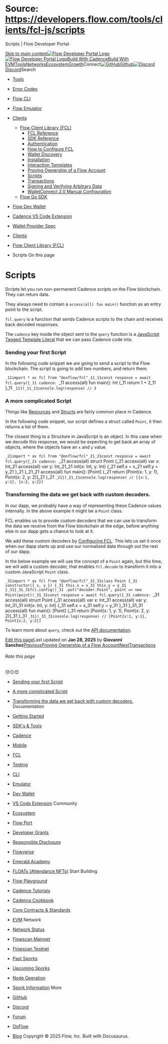 # Source: https://developers.flow.com/tools/clients/fcl-js/scripts




Scripts | Flow Developer Portal





[Skip to main content](#__docusaurus_skipToContent_fallback)[![Flow Developer Portal Logo](/img/flow-docs-logo-dark.png)![Flow Developer Portal Logo](/img/flow-docs-logo-light.png)](/)[Build With Cadence](/build/flow)[Build With EVM](/evm/about)[Tools](/tools/flow-cli)[Networks](/networks/flow-networks)[Ecosystem](/ecosystem)[Growth](/growth)Connect[![GitHub]()Github](https://github.com/onflow)[![Discord]()Discord](https://discord.gg/flow)Search

* [Tools](/tools)
* [Error Codes](/tools/error-codes)
* [Flow CLI](/tools/flow-cli)
* [Flow Emulator](/tools/emulator)
* [Clients](/tools/clients)
  + [Flow Client Library (FCL)](/tools/clients/fcl-js)
    - [FCL Reference](/tools/clients/fcl-js/api)
    - [SDK Reference](/tools/clients/fcl-js/sdk-guidelines)
    - [Authentication](/tools/clients/fcl-js/authentication)
    - [How to Configure FCL](/tools/clients/fcl-js/configure-fcl)
    - [Wallet Discovery](/tools/clients/fcl-js/discovery)
    - [Installation](/tools/clients/fcl-js/installation)
    - [Interaction Templates](/tools/clients/fcl-js/interaction-templates)
    - [Proving Ownership of a Flow Account](/tools/clients/fcl-js/proving-authentication)
    - [Scripts](/tools/clients/fcl-js/scripts)
    - [Transactions](/tools/clients/fcl-js/transactions)
    - [Signing and Verifying Arbitrary Data](/tools/clients/fcl-js/user-signatures)
    - [WalletConnect 2.0 Manual Configuration](/tools/clients/fcl-js/wallet-connect)
  + [Flow Go SDK](/tools/clients/flow-go-sdk)
* [Flow Dev Wallet](/tools/flow-dev-wallet)
* [Cadence VS Code Extension](/tools/vscode-extension)
* [Wallet Provider Spec](/tools/wallet-provider-spec)


* [Clients](/tools/clients)
* [Flow Client Library (FCL)](/tools/clients/fcl-js)
* Scripts
On this page
# Scripts

Scripts let you run non-permanent Cadence scripts on the Flow blockchain. They can return data.

They always need to contain a `access(all) fun main()` function as an entry point to the script.

`fcl.query` is a function that sends Cadence scripts to the chain and receives back decoded responses.

The `cadence` key inside the object sent to the `query` function is a [JavaScript Tagged Template Literal](https://styled-components.com/docs/advanced#tagged-template-literals) that we can pass Cadence code into.

### Sending your first Script[​](#sending-your-first-script "Direct link to Sending your first Script")

In the following code snippet we are going to send a script to the Flow blockchain.
The script is going to add two numbers, and return them.

 `_11import * as fcl from "@onflow/fcl"_11_11const response = await fcl.query({_11 cadence: `_11 access(all) fun main(): Int {_11 return 1 + 2_11 }_11 `_11})_11_11console.log(response) // 3`
### A more complicated Script[​](#a-more-complicated-script "Direct link to A more complicated Script")

Things like [Resources](https://cadence-lang.org/docs/language/resources) and [Structs](https://cadence-lang.org/docs/language/composite-types#structures) are fairly common place in Cadence.

In the following code snippet, our script defines a struct called `Point`, it then returns a list of them.

The closest thing to a Structure in JavaScript is an object. In this case when we decode this response, we would be expecting to get back an array of objects, where the objects have an `x` and `y` value.

 `_21import * as fcl from "@onflow/fcl"_21_21const response = await fcl.query({_21 cadence: `_21 access(all) struct Point {_21 access(all) var x: Int_21 access(all) var y: Int_21_21 init(x: Int, y: Int) {_21 self.x = x_21 self.y = y_21 }_21 }_21_21 access(all) fun main(): [Point] {_21 return [Point(x: 1, y: 1), Point(x: 2, y: 2)]_21 }_21 `_21})_21_21console.log(response) // [{x:1, y:1}, {x:2, y:2}]`
### Transforming the data we get back with custom decoders.[​](#transforming-the-data-we-get-back-with-custom-decoders "Direct link to Transforming the data we get back with custom decoders.")

In our dapp, we probably have a way of representing these Cadence values internally. In the above example it might be a `Point` class.

FCL enables us to provide custom decoders that we can use to transform the data we receive from the Flow blockchain at the edge, before anything else in our dapp gets a chance to look at it.

We add these custom decoders by [Configuring FCL](/tools/clients/fcl-js/configure-fcl).
This lets us set it once when our dapp starts up and use our normalized data through out the rest of our dapp.

In the below example we will use the concept of a `Point` again, but this time, we will add a custom decoder, that enables `fcl.decode` to transform it into a custom JavaScript `Point` class.

 `_31import * as fcl from "@onflow/fcl"_31_31class Point {_31 constructor({ x, y }) {_31 this.x = x_31 this.y = y_31 }_31}_31_31fcl.config()_31 .put("decoder.Point", point => new Point(point))_31_31const response = await fcl.query({_31 cadence: `_31 access(all) struct Point {_31 access(all) var x: Int_31 access(all) var y: Int_31_31 init(x: Int, y: Int) {_31 self.x = x_31 self.y = y_31 }_31 }_31_31 access(all) fun main(): [Point] {_31 return [Point(x: 1, y: 1), Point(x: 2, y: 2)]_31 }_31 `_31})_31_31console.log(response) // [Point{x:1, y:1}, Point{x:2, y:2}]`

To learn more about `query`, check out the [API documentation](/tools/clients/fcl-js/api#query).

[Edit this page](https://github.com/onflow/docs/tree/main/docs/tools/clients/fcl-js/scripts.md)Last updated on **Jan 28, 2025** by **Giovanni Sanchez**[PreviousProving Ownership of a Flow Account](/tools/clients/fcl-js/proving-authentication)[NextTransactions](/tools/clients/fcl-js/transactions)
###### Rate this page

😞😐😊

* [Sending your first Script](#sending-your-first-script)
* [A more complicated Script](#a-more-complicated-script)
* [Transforming the data we get back with custom decoders.](#transforming-the-data-we-get-back-with-custom-decoders)
Documentation

* [Getting Started](/build/getting-started/contract-interaction)
* [SDK's & Tools](/tools)
* [Cadence](https://cadence-lang.org/docs/)
* [Mobile](/build/guides/mobile/overview)
* [FCL](/tools/clients/fcl-js)
* [Testing](/build/smart-contracts/testing)
* [CLI](/tools/flow-cli)
* [Emulator](/tools/emulator)
* [Dev Wallet](https://github.com/onflow/fcl-dev-wallet)
* [VS Code Extension](/tools/vscode-extension)
Community

* [Ecosystem](/ecosystem)
* [Flow Port](https://port.onflow.org/)
* [Developer Grants](https://github.com/onflow/developer-grants)
* [Responsible Disclosure](https://flow.com/flow-responsible-disclosure)
* [Flowverse](https://www.flowverse.co/)
* [Emerald Academy](https://academy.ecdao.org/)
* [FLOATs (Attendance NFTs)](https://floats.city/)
Start Building

* [Flow Playground](https://play.flow.com/)
* [Cadence Tutorials](https://cadence-lang.org/docs/tutorial/first-steps)
* [Cadence Cookbook](https://open-cadence.onflow.org)
* [Core Contracts & Standards](/build/core-contracts)
* [EVM](/evm/about)
Network

* [Network Status](https://status.onflow.org/)
* [Flowscan Mainnet](https://flowdscan.io/)
* [Flowscan Testnet](https://testnet.flowscan.io/)
* [Past Sporks](/networks/node-ops/node-operation/past-sporks)
* [Upcoming Sporks](/networks/node-ops/node-operation/upcoming-sporks)
* [Node Operation](/networks/node-ops)
* [Spork Information](/networks/node-ops/node-operation/spork)
More

* [GitHub](https://github.com/onflow)
* [Discord](https://discord.gg/flow)
* [Forum](https://forum.onflow.org/)
* [OnFlow](https://onflow.org/)
* [Blog](https://flow.com/blog)
Copyright © 2025 Flow, Inc. Built with Docusaurus.

